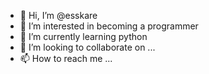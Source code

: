 - 👋 Hi, I’m @esskare
- 👀 I’m interested in becoming a programmer
- 🌱 I’m currently learning python
- 💞️ I’m looking to collaborate on ...
- 📫 How to reach me ...

<!---
esskare/esskare is a ✨ special ✨ repository because its `README.md` (this file) appears on your GitHub profile.
You can click the Preview link to take a look at your changes.
--->
